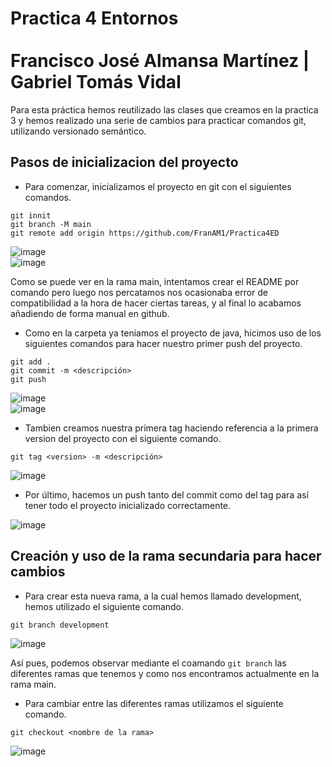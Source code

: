 # Practica 4 Entornos <br><br> Francisco José Almansa Martínez | Gabriel Tomás Vidal

Para esta práctica hemos reutilizado las clases que creamos en la practica 3 y hemos realizado una serie de cambios para practicar comandos git, utilizando versionado semántico.

## Pasos de inicializacion del proyecto
- Para comenzar, inicializamos el proyecto en git con el siguientes comandos.
~~~
git innit
git branch -M main
git remote add origin https://github.com/FranAM1/Practica4ED
~~~
![image](https://user-images.githubusercontent.com/91600940/158676076-5b57be02-b8ae-40f4-80c8-8883008f335e.png) <br>
![image](https://user-images.githubusercontent.com/91600940/158677067-8d4adb7c-2cdd-4d15-9bcb-1b64d6264b17.png)

Como se puede ver en la rama main, intentamos crear el README por comando pero luego nos percatamos nos ocasionaba error de compatibilidad a la hora de hacer ciertas tareas, y al final lo acabamos añadiendo de forma manual en github.

- Como en la carpeta ya teniamos el proyecto de java, hicimos uso de los siguientes comandos para hacer nuestro primer push del proyecto.
~~~
git add .
git commit -m <descripción>
git push
~~~
![image](https://user-images.githubusercontent.com/91600940/158677714-79b6bf10-b36b-4d2f-8dbf-64d18fa10a54.png) <br>
![image](https://user-images.githubusercontent.com/91600940/158677831-14ffa02a-1c75-4a17-8b2e-080108dac6c5.png)



- Tambien creamos nuestra primera tag haciendo referencia a la primera version del proyecto con el siguiente comando.
~~~
git tag <version> -m <descripción>
~~~
![image](https://user-images.githubusercontent.com/91600940/158678691-15db1e0e-e14b-452f-8082-b3e072bd9c40.png)

- Por último, hacemos un push tanto del commit como del tag para así tener todo el proyecto inicializado correctamente.

![image](https://user-images.githubusercontent.com/91600940/158679293-39499727-ff41-488d-8c7d-4817adcc4449.png)



## Creación y uso de la rama secundaria para hacer cambios
- Para crear esta nueva rama, a la cual hemos llamado development, hemos utilizado el siguiente comando.
~~~
git branch development
~~~
![image](https://user-images.githubusercontent.com/91600940/158680306-2c329a99-5b38-4f36-a17a-42af71bd2cb0.png)

Así pues, podemos observar mediante el coamando ```git branch``` las diferentes ramas que tenemos y como nos encontramos actualmente en la rama main.

- Para cambiar entre las diferentes ramas utilizamos el siguiente comando.
~~~
git checkout <nombre de la rama>
~~~
![image](https://user-images.githubusercontent.com/91600940/158681198-4e0143e5-300c-4256-b5e6-38bfbd2e0dd0.png)




